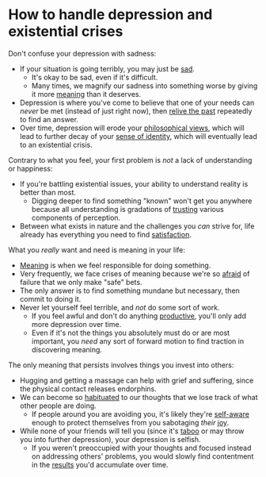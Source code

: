 
# How to handle depression and existential crises

Don't confuse your depression with sadness:

- If your situation is going terribly, you may just be [sad](mind-feelings-sadness.md).
  - It's okay to be sad, even if it's difficult.
  - Many times, we magnify our sadness into something worse by giving it more [meaning](meaning.md) than it deserves.
- Depression is where you've come to believe that one of your needs can *never* be met (instead of just right now), then [relive the past](hardship-ptsd.md) repeatedly to find an answer.
- Over time, depression will erode your [philosophical views](philosophy.md), which will lead to further decay of your [sense of identity](identity.md), which will eventually lead to an existential crisis.

Contrary to what you feel, your first problem is *not* a lack of understanding or happiness:

- If you're battling existential issues, your ability to understand reality is better than most.
  - Digging deeper to find something "known" won't get you anywhere because all understanding is gradations of [trusting](trust.md) various components of perception.
- Between what exists in nature and the challenges you *can* strive for, life already has everything you need to find [satisfaction](mind-feelings-happiness.md).

What you *really* want and need is meaning in your life:

- [Meaning](meaning.md) is when we feel responsible for doing something.
- Very frequently, we face crises of meaning because we're so [afraid](mind-feelings-fear.md) of failure that we only make "safe" bets.
- The only answer is to find something mundane but necessary, then commit to doing it.
- Never let yourself feel terrible, and *not* do some sort of work.
  - If you feel awful and don't do anything [productive](success-4_routine.md), you'll only add more depression over time.
  - Even if it's not the things you absolutely must do or are most important, you *need* any sort of forward motion to find traction in discovering meaning.

The only meaning that persists involves things you invest into others:

- Hugging and getting a massage can help with grief and suffering, since the physical contact releases endorphins.
- We can become so [habituated](habits.md) to our thoughts that we lose track of what other people are doing.
  - If people around you are avoiding you, it's likely they're [self-aware](awareness.md) enough to protect themselves from you sabotaging *their* [joy](mind-feelings-happiness.md).
- While none of your friends will tell you (since it's [taboo](morality-taboo.md) or may throw you into further depression), your depression is selfish.
  - If you weren't preoccupied with your thoughts and focused instead on addressing others' problems, you would slowly find contentment in the [results](results.md) you'd accumulate over time.
